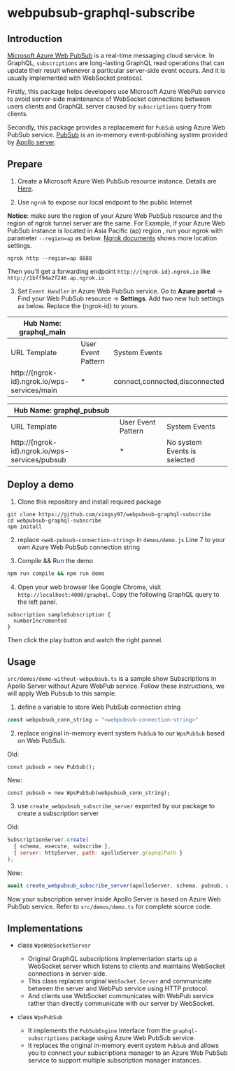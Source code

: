 # webpubsub-graphql-subscribe

## Introduction
[Microsoft Azure Web PubSub](https://docs.microsoft.com/en-us/azure/azure-web-pubsub/overview) is a real-time messaging cloud service.
In GraphQL, `subscriptions` are long-lasting GraphQL read operations that can update their result whenever a particular server-side event occurs. And it is usually implemented with WebSocket protocol. 

Firstly, this package helps developers use Microsoft Azure WebPub service to avoid server-side maintenance of WebSocket connections between users clients and GraphQL server caused by `subscriptions` query from clients.

Secondly, this package provides a replacement for `PubSub` using Azure Web PubSub service. [PubSub](https://www.apollographql.com/docs/apollo-server/data/subscriptions/#the-pubsub-class) is an in-memory event-publishing system provided by [Apollo server](https://www.apollographql.com/docs/apollo-server/data/subscriptions/).

## Prepare

1. Create a Microsoft Azure Web PubSub resource instance. Details are [Here](https://docs.microsoft.com/en-us/azure/azure-web-pubsub/quickstart-serverless?tabs=javascript).

2. Use `ngrok` to expose our local endpoint to the public Internet

**Notice**: make sure the region of your Azure Web PubSub resource and the region of ngrok tunnel server are the same. For Example, if your Azure Web PubSub instance is located in Asia Pacific (ap) region , run your ngrok with parameter `--region=ap` as below. [Ngrok documents](https://ngrok.com/docs#global-locations) shows more location settings.
```
ngrok http --region=ap 8888 
```
Then you'll get a forwarding endpoint `http://{ngrok-id}.ngrok.io` like `http://1bff94a2f246.ap.ngrok.io`

3. Set `Event Handler` in Azure Web PubSub service. Go to **Azure portal** -> Find your Web PubSub resource -> **Settings**. Add two new hub settings as below. Replace the {ngrok-id} to yours. 

| Hub Name: graphql_main                         |                    |                                |
| ---------------------------------------------- | ------------------ | ------------------------------ |
| URL Template                                   | User Event Pattern | System Events                  |
| http://{ngrok-id}.ngrok.io/wps-services/main   | *                  | connect,connected,disconnected |


| Hub Name: graphql_pubsub                       |                    |                                |
| ---------------------------------------------- | ------------------ | ------------------------------ |
| URL Template                                   | User Event Pattern | System Events                  |
| http://{ngrok-id}.ngrok.io/wps-services/pubsub | *                  | No system Events is selected   |

## Deploy a demo
1. Clone this repository and install required package
```git
git clone https://github.com/xingsy97/webpubsub-graphql-subscribe
cd webpubsub-graphql-subscribe
npm install
```

2. replace `<web-pubsub-connection-string>` in `demos/demo.js` Line 7 to your own Azure Web PubSub connection string

3. Compile && Run the demo
```bash
npm run compile && npm run demo
```

4. Open your web browser like Google Chrome, visit `http://localhost:4000/graphql`.
Copy the following GraphQL query to the left panel.
```gql
subscription sampleSubscription {
  numberIncremented
}
```
Then click the play button and watch the right pannel.

## Usage
`src/demos/demo-without-webpubsub.ts` is a sample show Subscriptions in Apollo Server without Azure WebPub service. Follow these instructions, we will apply Web Pubsub to this sample.
1. define a variable to store Web PubSub connection string
```javascript
const webpubsub_conn_string = "<webpubsub-connection-string>"
```

2. replace original in-memory event system `PubSub` to our `WpsPubSub` based on Web PubSub.

Old:
```
const pubsub = new PubSub();
```

New: 
```
const pubsub = new WpsPubSub(webpubsub_conn_string);
```

3. use `create_webpubsub_subscribe_server` exported by our package to create a subscription server

Old:
```javascript
SubscriptionServer.create(
  { schema, execute, subscribe },
  { server: httpServer, path: apolloServer.graphqlPath }
);
```

New:

```javascript
await create_webpubsub_subscribe_server(apolloServer, schema, pubsub, webpubsub_conn_string);
```

Now your subscription server inside Apollo Server is based on Azure Web PubSub service. Refer to `src/demos/demo.ts` for complete source code.


## Implementations
- class `WpsWebSocketServer`
  - Original GraphQL subscriptions implementation starts up a WebSocket server which listens to clients and maintains WebSocket connections in server-side. 
  - This class replaces original `WebSocket.Server` and communicate between the server and WebPub service using HTTP protocol.
  - And clients use WebSocket communicates with WebPub service rather than directly communicate with our server by WebSocket.

- class `WpsPubSub`
  - It implements the `PubSubEngine` Interface from the `graphql-subscriptions` package using Azure Web PubSub service.
  - It replaces the original in-memory event system `PubSub` and allows you to connect your subscriptions manager to an Azure Web PubSub service to support multiple subscription manager instances.


